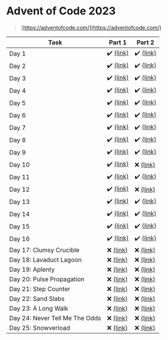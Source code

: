 # Advent of Code 2023

> [https://adventofcode.com/](https://adventofcode.com/)

| Task | Part 1 | Part 2 |
| ---- | ------ | ------ |
| Day 1 | :heavy_check_mark: [(link)](/2023/01.1) | :heavy_check_mark: [(link)](/2023/01.2) |
| Day 2 | :heavy_check_mark: [(link)](/2023/02.1) | :heavy_check_mark: [(link)](/2023/02.2) |
| Day 3 | :heavy_check_mark: [(link)](/2023/03.1) | :heavy_check_mark: [(link)](/2023/03.2) |
| Day 4 | :heavy_check_mark: [(link)](/2023/04.1) | :heavy_check_mark: [(link)](/2023/04.2) |
| Day 5 | :heavy_check_mark: [(link)](/2023/05.1) | :heavy_check_mark: [(link)](/2023/05.2) |
| Day 6 | :heavy_check_mark: [(link)](/2023/06.1) | :heavy_check_mark: [(link)](/2023/06.2) |
| Day 7 | :heavy_check_mark: [(link)](/2023/07.1) | :heavy_check_mark: [(link)](/2023/07.2) |
| Day 8 | :heavy_check_mark: [(link)](/2023/08.1) | :heavy_check_mark: [(link)](/2023/08.2) |
| Day 9 | :heavy_check_mark: [(link)](/2023/09.1) | :heavy_check_mark: [(link)](/2023/09.2) |
| Day 10 | :heavy_check_mark: [(link)](/2023/10.1) | :x: [(link)](/2023/10.2) |
| Day 11 | :heavy_check_mark: [(link)](/2023/11.1) | :heavy_check_mark: [(link)](/2023/11.2) |
| Day 12 | :heavy_check_mark: [(link)](/2023/12.1) | :x: [(link)](/2023/12.2) |
| Day 13 | :heavy_check_mark: [(link)](/2023/13.1) | :heavy_check_mark: [(link)](/2023/13.2) |
| Day 14 | :heavy_check_mark: [(link)](/2023/14.1) | :heavy_check_mark: [(link)](/2023/14.2) |
| Day 15 | :heavy_check_mark: [(link)](/2023/15.1) | :heavy_check_mark: [(link)](/2023/15.2) |
| Day 16 | :heavy_check_mark: [(link)](/2023/16.1) | :heavy_check_mark: [(link)](/2023/16.2) |
| Day 17: Clumsy Crucible | :x: [(link)](/2023/17.1) | :x: [(link)](/2023/17.2) |
| Day 18: Lavaduct Lagoon | :x: [(link)](/2023/18.1) | :x: [(link)](/2023/18.2) |
| Day 19: Aplenty | :x: [(link)](/2023/19.1) | :x: [(link)](/2023/19.2) |
| Day 20: Pulse Propagation | :x: [(link)](/2023/20.1) | :x: [(link)](/2023/20.2) |
| Day 21: Step Counter | :x: [(link)](/2023/21.1) | :x: [(link)](/2023/21.2) |
| Day 22: Sand Slabs | :x: [(link)](/2023/22.1) | :x: [(link)](/2023/22.2) |
| Day 23: A Long Walk | :x: [(link)](/2023/23.1) | :x: [(link)](/2023/23.2) |
| Day 24: Never Tell Me The Odds | :x: [(link)](/2023/24.1) | :x: [(link)](/2023/24.2) |
| Day 25: Snowverload | :x: [(link)](/2023/25.1) | :x: [(link)](/2023/25.2) |